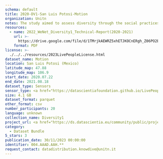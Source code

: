 ```yaml
---
schema: default
title: 2020-DV1-San Luis Potosi-Motion
organization: Unitn
notes: The study aimed to assess diversity through the social practices and daily behaviors of university students from eight different countries. The research was carried out in two phases. Initially, a large sample of students from Denmark, Italy, Mongolia, Paraguay, the United Kingdom, China, Mexico, and India, completed a survey on their social practices, as well as their socio-demographic, cultural, and psychological elements. In the second phase, a sub-sample of the respondents engaged in a four-week data collection by using an innovative smartphone application called iLog. This app collected data from thirty-four smartphone sensors around the clock, allowing for an in-depth investigation into the diversity and daily routines of university students across countries, both synchronically and diachronically.
resources:
  - name: 2022_WeNet_Diversity1_Technical-Report(2020-2021)
    url: >-
      https://drive.google.com/file/d/1TMrjkAEWRZ5xhETJKOCnERgh_Z06PO2E/view?usp=drive_link
    format: PDF
license: >-
  ./../../resources/2023LivePeopleLicense.html
dataset_name: Motion
location: San Luis Potosi (Mexico)
latitude_map: 47.88
longitude_map: 106.9
start_date: 2020.07.22
end_date: 2021.08.18
dataset_type: Sensors
sensor_type: <a href="https://datascientiafoundation.github.io/LivePeople/datasets/2020-DV1-San%20Luis%20Potos%C3%AD%20-Accelerometer%20Event/">accelerometer</a>, <a href="https://datascientiafoundation.github.io/LivePeople/datasets/2020-DV1-San%20Luis%20Potos%C3%AD%20-Activities%20Per%20Label/">activities per label</a>,<a href="https://datascientiafoundation.github.io/LivePeople/datasets/2020-DV1-San%20Luis%20Potos%C3%AD%20-Activities%20Per%20Time/"> activities per time </a>, <a href="https://datascientiafoundation.github.io/LivePeople/datasets/2020-DV1-San%20Luis%20Potos%C3%AD%20-Step%20Counter%20Event/">step counter</a>,  <a href="https://datascientiafoundation.github.io/LivePeople/datasets/2020-DV1-San%20Luis%20Potos%C3%AD%20-Step%20Detector%20Event/">step detector</a>  
size: 4.1 GB
dataset_format: parquet
other_format: csv
number_participants: 20
language: unknown
collection_name: Diversity1
project_url: <a href="https://ds.datascientia.eu/community/public/projects/0dcf26af-cb8f-4f61-b0c5-802a1a1febbd">https://ds.datascientia.eu/community/public/projects/0dcf26af-cb8f-4f61-b0c5-802a1a1febbd</a>
category:
  - Dataset Bundle
5_stars: 3
publication_date: 30/11/2023 00:00:00
identifier: 004.AAAD.AAH.**
request_contact: datadistribution.knowdive@unitn.it
---
```

